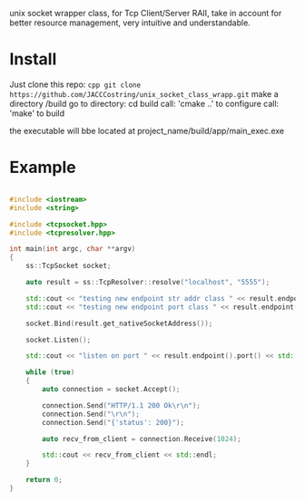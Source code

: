 unix socket wrapper class, for Tcp Client/Server RAII, take in account for better resource management, very intuitive and understandable.

<h1>Install</h1>

Just clone this repo: ```cpp git clone https://github.com/JACCCostring/unix_socket_class_wrapp.git```
make a directory /build
go to directory: cd build
call: 'cmake ..' to configure
call: 'make' to build

the executable will bbe located at project_name/build/app/main_exec.exe

<h1>Example</h1>

```cpp

#include <iostream>
#include <string>

#include <tcpsocket.hpp>
#include <tcpresolver.hpp>

int main(int argc, char **argv)
{
    ss::TcpSocket socket;

    auto result = ss::TcpResolver::resolve("localhost", "5555");

    std::cout << "testing new endpoint str addr class " << result.endpoint().toString() << std::endl;
    std::cout << "testing new endpoint port class " << result.endpoint().port() << std::endl;

    socket.Bind(result.get_nativeSocketAddress());

    socket.Listen();

    std::cout << "listen on port " << result.endpoint().port() << std::endl;

    while (true)
    {
        auto connection = socket.Accept();

        connection.Send("HTTP/1.1 200 Ok\r\n");
        connection.Send("\r\n");
        connection.Send("{'status': 200}");

        auto recv_from_client = connection.Receive(1024);

        std::cout << recv_from_client << std::endl;
    }

    return 0;
}

```